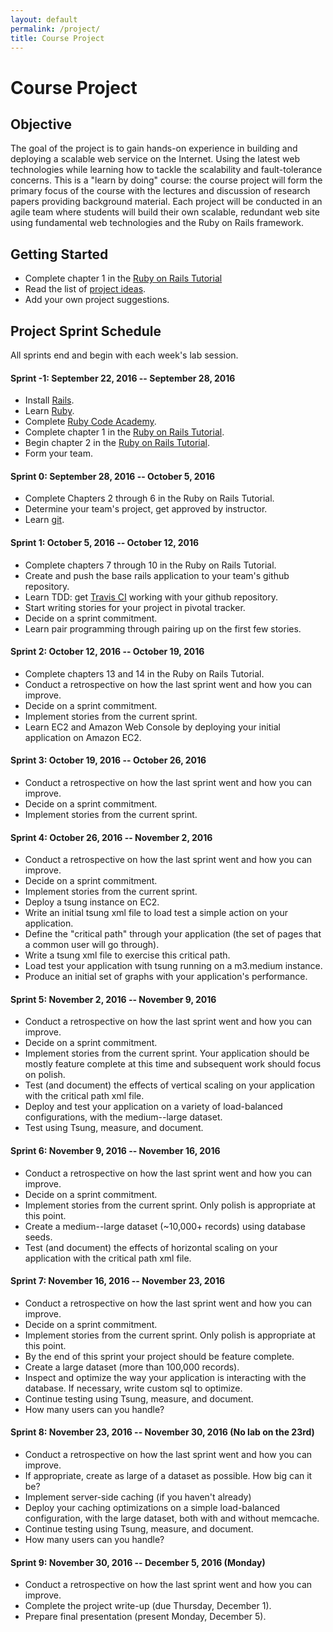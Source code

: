 ```yaml
---
layout: default
permalink: /project/
title: Course Project
---
```


# Course Project

## Objective

The goal of the project is to gain hands-on experience in building and
deploying a scalable web service on the Internet. Using the latest web
technologies while learning how to tackle the scalability and fault-tolerance
concerns. This is a "learn by doing" course: the course project will form the
primary focus of the course with the lectures and discussion of research papers
providing background material. Each project will be conducted in an agile team
where students will build their own scalable, redundant web site using
fundamental web technologies and the Ruby on Rails framework.


## Getting Started

* Complete chapter 1 in the
  [Ruby on Rails Tutorial](https://www.railstutorial.org/book/beginning)
* Read the list of [project ideas](/project_ideas/).
* Add your own project suggestions.

## Project Sprint Schedule

All sprints end and begin with each week's lab session.

#### Sprint -1: September 22, 2016 -- September 28, 2016
* Install [Rails](http://rubyonrails.org/).
* Learn [Ruby](https://www.ruby-lang.org/en/).
* Complete [Ruby Code Academy](https://www.codecademy.com/tracks/ruby).
* Complete chapter 1 in the
  [Ruby on Rails Tutorial](https://www.railstutorial.org/book/beginning).
* Begin chapter 2 in the
  [Ruby on Rails Tutorial](https://www.railstutorial.org/book/toy_app).
* Form your team.

#### Sprint 0: September 28, 2016 -- October 5, 2016
* Complete Chapters 2 through 6 in the Ruby on Rails Tutorial.
* Determine your team's project, get approved by instructor.
* Learn [git](http://rogerdudler.github.io/git-guide/).

#### Sprint 1: October 5, 2016 -- October 12, 2016
* Complete chapters 7 through 10 in the Ruby on Rails Tutorial.
* Create and push the base rails application to your team's github repository.
* Learn TDD: get [Travis CI](http://docs.travis-ci.com) working with your
  github repository.
* Start writing stories for your project in pivotal tracker.
* Decide on a sprint commitment.
* Learn pair programming through pairing up on the first few stories.

#### Sprint 2: October 12, 2016 -- October 19, 2016
* Complete chapters 13 and 14 in the Ruby on Rails Tutorial.
* Conduct a retrospective on how the last sprint went and how you can improve.
* Decide on a sprint commitment.
* Implement stories from the current sprint.
* Learn EC2 and Amazon Web Console by deploying your initial application on
  Amazon EC2.

#### Sprint 3: October 19, 2016 -- October 26, 2016
* Conduct a retrospective on how the last sprint went and how you can improve.
* Decide on a sprint commitment.
* Implement stories from the current sprint.

#### Sprint 4: October 26, 2016 -- November 2, 2016
* Conduct a retrospective on how the last sprint went and how you can improve.
* Decide on a sprint commitment.
* Implement stories from the current sprint.
* Deploy a tsung instance on EC2.
* Write an initial tsung xml file to load test a simple action on your
  application.
* Define the "critical path" through your application (the set of pages that a
  common user will go through).
* Write a tsung xml file to exercise this critical path.
* Load test your application with tsung running on a m3.medium instance.
* Produce an initial set of graphs with your application's performance.

#### Sprint 5: November 2, 2016 -- November 9, 2016
* Conduct a retrospective on how the last sprint went and how you can improve.
* Decide on a sprint commitment.
* Implement stories from the current sprint. Your application should be mostly
  feature complete at this time and subsequent work should focus on polish.
* Test (and document) the effects of vertical scaling on your application with
  the critical path xml file.
* Deploy and test your application on a variety of load-balanced
  configurations, with the medium--large dataset.
* Test using Tsung, measure, and document.

#### Sprint 6: November 9, 2016 -- November 16, 2016
* Conduct a retrospective on how the last sprint went and how you can improve.
* Decide on a sprint commitment.
* Implement stories from the current sprint. Only polish is appropriate at this
  point.
* Create a medium--large dataset (~10,000+ records) using database seeds.
* Test (and document) the effects of horizontal scaling on your application
  with the critical path xml file.

#### Sprint 7: November 16, 2016 -- November 23, 2016
* Conduct a retrospective on how the last sprint went and how you can improve.
* Decide on a sprint commitment.
* Implement stories from the current sprint. Only polish is appropriate at this
  point.
* By the end of this sprint your project should be feature complete.
* Create a large dataset (more than 100,000 records).
* Inspect and optimize the way your application is interacting with the
  database. If necessary, write custom sql to optimize.
* Continue testing using Tsung, measure, and document.
* How many users can you handle?

#### Sprint 8: November 23, 2016 -- November 30, 2016 (No lab on the 23rd)
* Conduct a retrospective on how the last sprint went and how you can improve.
* If appropriate, create as large of a dataset as possible. How big can it be?
* Implement server-side caching (if you haven't already)
* Deploy your caching optimizations on a simple load-balanced configuration,
  with the large dataset, both with and without memcache.
*  Continue testing using Tsung, measure, and document.
* How many users can you handle?

#### Sprint 9: November 30, 2016 -- December 5, 2016 (Monday)
* Conduct a retrospective on how the last sprint went and how you can improve.
* Complete the project write-up (due Thursday, December 1).
* Prepare final presentation (present Monday, December 5).
